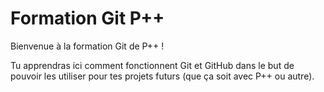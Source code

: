 # Formation Git P++

Bienvenue à la formation Git de P++ !

Tu apprendras ici comment fonctionnent Git et GitHub dans le but de pouvoir les utiliser pour tes projets futurs (que ça soit avec P++ ou autre).

